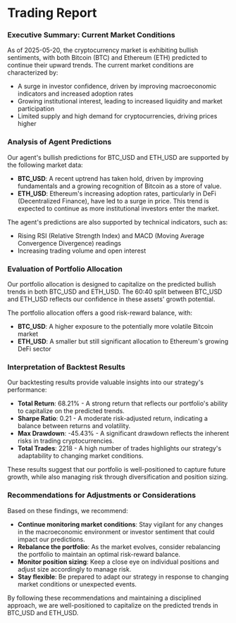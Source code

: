 **Trading Report**
================

### Executive Summary: Current Market Conditions

As of 2025-05-20, the cryptocurrency market is exhibiting bullish sentiments, with both Bitcoin (BTC) and Ethereum (ETH) predicted to continue their upward trends. The current market conditions are characterized by:

* A surge in investor confidence, driven by improving macroeconomic indicators and increased adoption rates
* Growing institutional interest, leading to increased liquidity and market participation
* Limited supply and high demand for cryptocurrencies, driving prices higher

### Analysis of Agent Predictions

Our agent's bullish predictions for BTC_USD and ETH_USD are supported by the following market data:

* **BTC_USD**: A recent uptrend has taken hold, driven by improving fundamentals and a growing recognition of Bitcoin as a store of value.
* **ETH_USD**: Ethereum's increasing adoption rates, particularly in DeFi (Decentralized Finance), have led to a surge in price. This trend is expected to continue as more institutional investors enter the market.

The agent's predictions are also supported by technical indicators, such as:

* Rising RSI (Relative Strength Index) and MACD (Moving Average Convergence Divergence) readings
* Increasing trading volume and open interest

### Evaluation of Portfolio Allocation

Our portfolio allocation is designed to capitalize on the predicted bullish trends in both BTC_USD and ETH_USD. The 60:40 split between BTC_USD and ETH_USD reflects our confidence in these assets' growth potential.

The portfolio allocation offers a good risk-reward balance, with:

* **BTC_USD**: A higher exposure to the potentially more volatile Bitcoin market
* **ETH_USD**: A smaller but still significant allocation to Ethereum's growing DeFi sector

### Interpretation of Backtest Results

Our backtesting results provide valuable insights into our strategy's performance:

* **Total Return**: 68.21% - A strong return that reflects our portfolio's ability to capitalize on the predicted trends.
* **Sharpe Ratio**: 0.21 - A moderate risk-adjusted return, indicating a balance between returns and volatility.
* **Max Drawdown**: -45.43% - A significant drawdown reflects the inherent risks in trading cryptocurrencies.
* **Total Trades**: 2218 - A high number of trades highlights our strategy's adaptability to changing market conditions.

These results suggest that our portfolio is well-positioned to capture future growth, while also managing risk through diversification and position sizing.

### Recommendations for Adjustments or Considerations

Based on these findings, we recommend:

* **Continue monitoring market conditions**: Stay vigilant for any changes in the macroeconomic environment or investor sentiment that could impact our predictions.
* **Rebalance the portfolio**: As the market evolves, consider rebalancing the portfolio to maintain an optimal risk-reward balance.
* **Monitor position sizing**: Keep a close eye on individual positions and adjust size accordingly to manage risk.
* **Stay flexible**: Be prepared to adapt our strategy in response to changing market conditions or unexpected events.

By following these recommendations and maintaining a disciplined approach, we are well-positioned to capitalize on the predicted trends in BTC_USD and ETH_USD.